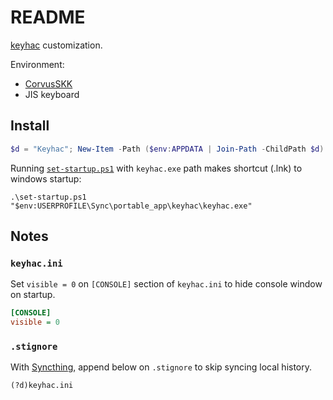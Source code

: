 # README

[keyhac](https://github.com/crftwr/keyhac) customization.

Environment:

- [CorvusSKK](https://github.com/nathancorvussolis/corvusskk)
- JIS keyboard


## Install

```PowerShell
$d = "Keyhac"; New-Item -Path ($env:APPDATA | Join-Path -ChildPath $d) -Value ($pwd.Path | Join-Path -ChildPath $d) -ItemType Junction
```

Running [`set-startup.ps1`](set-startup.ps1) with `keyhac.exe` path makes shortcut (.lnk) to windows startup:

```
.\set-startup.ps1 "$env:USERPROFILE\Sync\portable_app\keyhac\keyhac.exe"
```

## Notes

### `keyhac.ini`

Set `visible = 0` on `[CONSOLE]` section of `keyhac.ini` to hide console window on startup.

```ini
[CONSOLE]
visible = 0
```


### `.stignore`

With [Syncthing](https://syncthing.net/), append below on `.stignore` to skip syncing local history.

```
(?d)keyhac.ini
```




